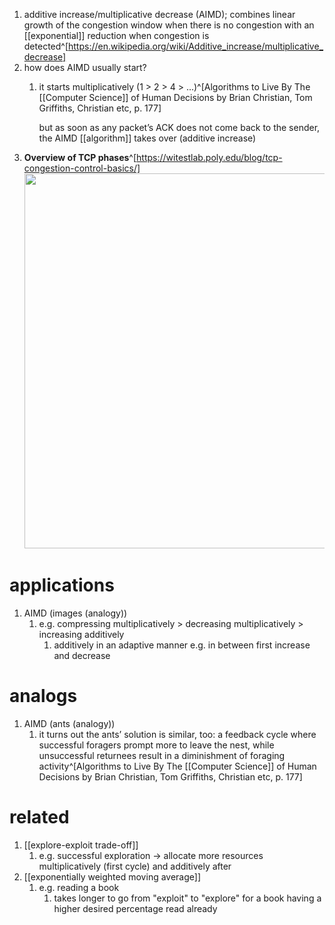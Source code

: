 1. additive increase/multiplicative decrease (AIMD); combines linear growth of the congestion window when there is no congestion with an [[exponential]] reduction when congestion is detected^[https://en.wikipedia.org/wiki/Additive_increase/multiplicative_decrease]
2. how does AIMD usually start?
	1. it starts multiplicatively (1 > 2 > 4 > ...)^[Algorithms to Live By The [[Computer Science]] of Human Decisions by Brian Christian, Tom Griffiths, Christian etc, p. 177]
	   
	   but as soon as any packet’s ACK does not come back to the sender, the AIMD [[algorithm]] takes over (additive increase)
3. **Overview of TCP phases**^[https://witestlab.poly.edu/blog/tcp-congestion-control-basics/]
   <img src="https://upload.wikimedia.org/wikipedia/commons/2/24/TCP_Slow-Start_and_Congestion_Avoidance.svg" width="600" />

# applications
1. AIMD (images (analogy))
	1. e.g. compressing multiplicatively > decreasing multiplicatively > increasing additively
		1. additively in an adaptive manner e.g. in between first increase and decrease

# analogs
1. AIMD (ants (analogy))
	1. it turns out the ants’ solution is similar, too: a feedback cycle where successful foragers prompt more to leave the nest, while unsuccessful returnees result in a diminishment of foraging activity^[Algorithms to Live By The [[Computer Science]] of Human Decisions by Brian Christian, Tom Griffiths, Christian etc, p. 177]

# related
1. [[explore-exploit trade-off]]
	1. e.g. successful exploration → allocate more resources multiplicatively (first cycle) and additively after
2. [[exponentially weighted moving average]]
	1. e.g. reading a book
		1. takes longer to go from "exploit" to "explore" for a book having a higher desired percentage read already